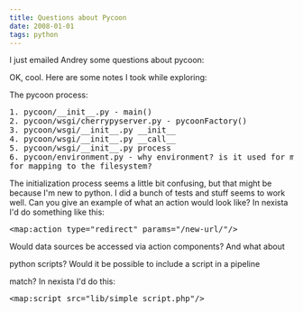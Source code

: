 ```yaml
---
title: Questions about Pycoon
date: 2008-01-01
tags: python
---
```

I just emailed Andrey some questions about pycoon:

OK, cool. Here are some notes I took while exploring:

The pycoon process:

<pre>
1. pycoon/__init__.py - main()
2. pycoon/wsgi/cherrypyserver.py - pycoonFactory()
3. pycoon/wsgi/__init__.py __init__
4. pycoon/wsgi/__init__.py __call__
5. pycoon/wsgi/__init__.py process
6. pycoon/environment.py - why environment? is it used for mount? or
for mapping to the filesystem?
</pre>

The initialization process seems a little bit confusing, but that
might be because I'm new to python. I did a bunch of tests and stuff
seems to work well. Can you give an example of what an action would
look like? In nexista I'd do something like this:

<pre class="sh_xml">
&lt;map:action type="redirect" params="/new-url/"/>
</pre>

Would data sources be accessed via action components? And what about

python scripts? Would it be possible to include a script in a pipeline

match? In nexista I'd do this:

<pre class="sh_xml">
&lt;map:script src="lib/simple_script.php"/>
</pre>

